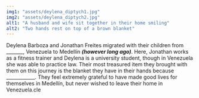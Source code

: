 ```yaml
---
img1: "assets/deylena_diptych1.jpg"
img2: "assets/deylena_diptych2.jpg"
alt1: "A husband and wife sit together in their home smiling"
alt2: "Two hands rest on top of a brown blanket" 
---
```


Deylena Barboza and Jonathan Freites migrated with their children from _______, Venezuela to Medellín ___(however long ago)___. Here, Jonathan works as a fitness trainer and Deylena is a university student, though in Venezuela she was able to practice law. Their most treasured item they brought with them on this journey is the blanket they have in their hands because ____________. They feel extremely grateful to have made good lives for themselves in Medellín, but never wished to leave their home in Venezuela.cle 